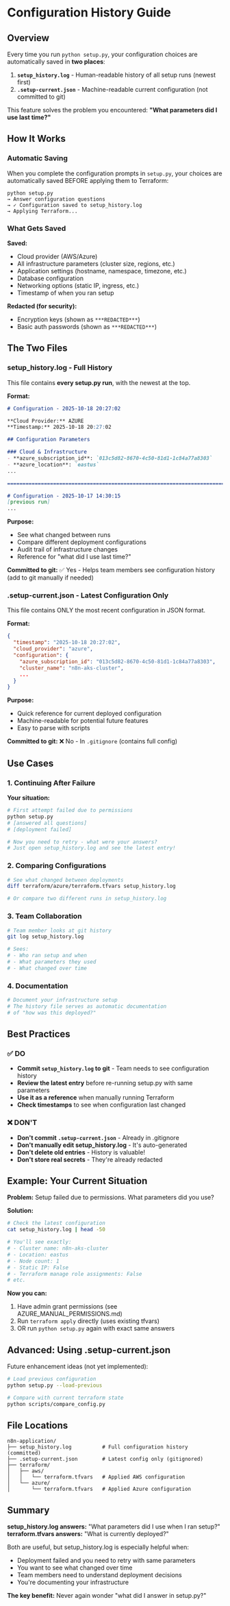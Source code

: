 # Configuration History Guide

## Overview

Every time you run `python setup.py`, your configuration choices are automatically saved in **two places**:

1. **`setup_history.log`** - Human-readable history of all setup runs (newest first)
2. **`.setup-current.json`** - Machine-readable current configuration (not committed to git)

This feature solves the problem you encountered: **"What parameters did I use last time?"**

## How It Works

### Automatic Saving

When you complete the configuration prompts in `setup.py`, your choices are automatically saved BEFORE applying them to Terraform:

```
python setup.py
→ Answer configuration questions
→ ✓ Configuration saved to setup_history.log
→ Applying Terraform...
```

### What Gets Saved

**Saved:**
- Cloud provider (AWS/Azure)
- All infrastructure parameters (cluster size, regions, etc.)
- Application settings (hostname, namespace, timezone, etc.)
- Database configuration
- Networking options (static IP, ingress, etc.)
- Timestamp of when you ran setup

**Redacted (for security):**
- Encryption keys (shown as `***REDACTED***`)
- Basic auth passwords (shown as `***REDACTED***`)

## The Two Files

### setup_history.log - Full History

This file contains **every setup.py run**, with the newest at the top.

**Format:**
```markdown
# Configuration - 2025-10-18 20:27:02

**Cloud Provider:** AZURE
**Timestamp:** 2025-10-18 20:27:02

## Configuration Parameters

### Cloud & Infrastructure
- **azure_subscription_id**: `013c5d82-8670-4c50-81d1-1c84a77a8303`
- **azure_location**: `eastus`
...

================================================================================

# Configuration - 2025-10-17 14:30:15
[previous run]
...
```

**Purpose:**
- See what changed between runs
- Compare different deployment configurations
- Audit trail of infrastructure changes
- Reference for "what did I use last time?"

**Committed to git:** ✅ Yes - Helps team members see configuration history (add to git manually if needed)

### .setup-current.json - Latest Configuration Only

This file contains ONLY the most recent configuration in JSON format.

**Format:**
```json
{
  "timestamp": "2025-10-18 20:27:02",
  "cloud_provider": "azure",
  "configuration": {
    "azure_subscription_id": "013c5d82-8670-4c50-81d1-1c84a77a8303",
    "cluster_name": "n8n-aks-cluster",
    ...
  }
}
```

**Purpose:**
- Quick reference for current deployed configuration
- Machine-readable for potential future features
- Easy to parse with scripts

**Committed to git:** ❌ No - In `.gitignore` (contains full config)

## Use Cases

### 1. Continuing After Failure

**Your situation:**
```bash
# First attempt failed due to permissions
python setup.py
# [answered all questions]
# [deployment failed]

# Now you need to retry - what were your answers?
# Just open setup_history.log and see the latest entry!
```

### 2. Comparing Configurations

```bash
# See what changed between deployments
diff terraform/azure/terraform.tfvars setup_history.log

# Or compare two different runs in setup_history.log
```

### 3. Team Collaboration

```bash
# Team member looks at git history
git log setup_history.log

# Sees:
# - Who ran setup and when
# - What parameters they used
# - What changed over time
```

### 4. Documentation

```bash
# Document your infrastructure setup
# The history file serves as automatic documentation
# of "how was this deployed?"
```

## Best Practices

### ✅ DO

- **Commit `setup_history.log` to git** - Team needs to see configuration history
- **Review the latest entry** before re-running setup.py with same parameters
- **Use it as a reference** when manually running Terraform
- **Check timestamps** to see when configuration last changed

### ❌ DON'T

- **Don't commit `.setup-current.json`** - Already in .gitignore
- **Don't manually edit setup_history.log** - It's auto-generated
- **Don't delete old entries** - History is valuable!
- **Don't store real secrets** - They're already redacted

## Example: Your Current Situation

**Problem:** Setup failed due to permissions. What parameters did you use?

**Solution:**
```bash
# Check the latest configuration
cat setup_history.log | head -50

# You'll see exactly:
# - Cluster name: n8n-aks-cluster
# - Location: eastus
# - Node count: 1
# - Static IP: False
# - Terraform manage role assignments: False
# etc.
```

**Now you can:**
1. Have admin grant permissions (see AZURE_MANUAL_PERMISSIONS.md)
2. Run `terraform apply` directly (uses existing tfvars)
3. OR run `python setup.py` again with exact same answers

## Advanced: Using .setup-current.json

Future enhancement ideas (not yet implemented):

```bash
# Load previous configuration
python setup.py --load-previous

# Compare with current terraform state
python scripts/compare_config.py
```

## File Locations

```
n8n-application/
├── setup_history.log          # Full configuration history (committed)
├── .setup-current.json        # Latest config only (gitignored)
├── terraform/
│   ├── aws/
│   │   └── terraform.tfvars   # Applied AWS configuration
│   └── azure/
│       └── terraform.tfvars   # Applied Azure configuration
```

## Summary

**setup_history.log answers:** "What parameters did I use when I ran setup?"
**terraform.tfvars answers:** "What is currently deployed?"

Both are useful, but setup_history.log is especially helpful when:
- Deployment failed and you need to retry with same parameters
- You want to see what changed over time
- Team members need to understand deployment decisions
- You're documenting your infrastructure

**The key benefit:** Never again wonder "what did I answer in setup.py?"
